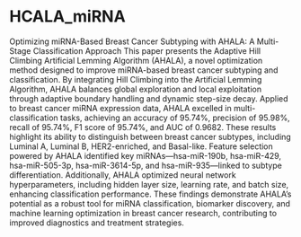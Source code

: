 # HCALA_miRNA
Optimizing miRNA-Based Breast Cancer Subtyping with AHALA: A Multi-Stage Classification Approach
This paper presents the Adaptive Hill Climbing Artificial Lemming Algorithm (AHALA), a novel optimization method designed to improve miRNA-based breast cancer subtyping and classification. By integrating Hill Climbing into the Artificial Lemming Algorithm, AHALA balances global exploration and local exploitation through adaptive boundary handling and dynamic step-size decay. Applied to breast cancer miRNA expression data, AHALA excelled in multi-classification tasks, achieving an accuracy of 95.74%, precision of 95.98%, recall of 95.74%, F1 score of 95.74%, and AUC of 0.9682. These results highlight its ability to distinguish between breast cancer subtypes, including Luminal A, Luminal B, HER2-enriched, and Basal-like. Feature selection powered by AHALA identified key miRNAs—hsa-miR-190b, hsa-miR-429, hsa-miR-505-3p, hsa-miR-3614-5p, and hsa-miR-935—linked to subtype differentiation. Additionally, AHALA optimized neural network hyperparameters, including hidden layer size, learning rate, and batch size, enhancing classification performance. These findings demonstrate AHALA’s potential as a robust tool for miRNA classification, biomarker discovery, and machine learning optimization in breast cancer research, contributing to improved diagnostics and treatment strategies.
